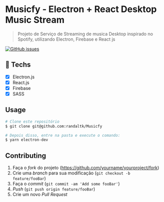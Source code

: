 # Musicfy - Electron + React Desktop Music Stream

> Projeto de Serviço de Streaming de musica Desktop inspirado no Spotify, utilizando Electron, Firebase e React js

<a href="https://github.com/omariosouto/flappy-bird-devsoutinho/issues"><img alt="GitHub issues" src="https://img.shields.io/github/issues/omariosouto/flappy-bird-devsoutinho?label=Randal%20TK"></a>

## :hammer: Techs

- [x] Electron.js
- [x] React.js
- [x] Firebase
- [x] SASS

## Usage

```bash
# Clone este repositório
$ git clone git@github.com:randaltk/Musicfy

# Depois disso, entre na pasta e execute o comando:
$ yarn electron-dev
```

## Contributing

1. Faça o _fork_ do projeto (<https://github.com/yourname/yourproject/fork>)
2. Crie uma _branch_ para sua modificação (`git checkout -b feature/fooBar`)
3. Faça o _commit_ (`git commit -am 'Add some fooBar'`)
4. _Push_ (`git push origin feature/fooBar`)
5. Crie um novo _Pull Request_

[npm-image]: https://img.shields.io/npm/v/datadog-metrics.svg?style=flat-square
[npm-url]: https://npmjs.org/package/datadog-metrics
[npm-downloads]: https://img.shields.io/npm/dm/datadog-metrics.svg?style=flat-square
[travis-image]: https://img.shields.io/travis/dbader/node-datadog-metrics/master.svg?style=flat-square
[travis-url]: https://travis-ci.org/dbader/node-datadog-metrics
[wiki]: https://github.com/seunome/seuprojeto/wiki
[randaltk]: https://img.shields.io/github/issues/omariosouto/flappy-bird-devsoutinho?label=Randal%20TK
